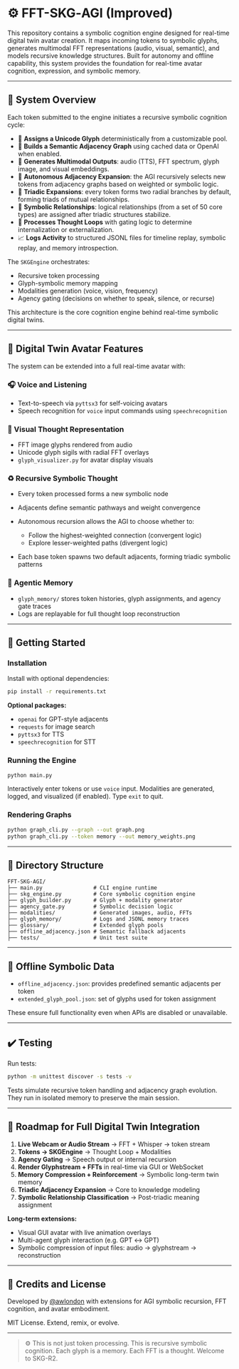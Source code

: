 # ⚙️ FFT-SKG‑AGI (Improved)

This repository contains a symbolic cognition engine designed for real-time digital twin avatar creation. It maps incoming tokens to symbolic glyphs, generates multimodal FFT representations (audio, visual, semantic), and models recursive knowledge structures. Built for autonomy and offline capability, this system provides the foundation for real-time avatar cognition, expression, and symbolic memory.

---

## 🧠 System Overview

Each token submitted to the engine initiates a recursive symbolic cognition cycle:

* 🔹 **Assigns a Unicode Glyph** deterministically from a customizable pool.
* 🔸 **Builds a Semantic Adjacency Graph** using cached data or OpenAI when enabled.
* 🔺 **Generates Multimodal Outputs**: audio (TTS), FFT spectrum, glyph image, and visual embeddings.
* 🧡 **Autonomous Adjacency Expansion**: the AGI recursively selects new tokens from adjacency graphs based on weighted or symbolic logic.
* 🔭 **Triadic Expansions**: every token forms two radial branches by default, forming triads of mutual relationships.
* 🪯 **Symbolic Relationships**: logical relationships (from a set of 50 core types) are assigned after triadic structures stabilize.
* 🐽 **Processes Thought Loops** with gating logic to determine internalization or externalization.
* 📈 **Logs Activity** to structured JSONL files for timeline replay, symbolic replay, and memory introspection.

The `SKGEngine` orchestrates:

* Recursive token processing
* Glyph-symbolic memory mapping
* Modalities generation (voice, vision, frequency)
* Agency gating (decisions on whether to speak, silence, or recurse)

This architecture is the core cognition engine behind real-time symbolic digital twins.

---

## 🧬 Digital Twin Avatar Features

The system can be extended into a full real-time avatar with:

### 🎧 Voice and Listening

* Text-to-speech via `pyttsx3` for self-voicing avatars
* Speech recognition for `voice` input commands using `speechrecognition`

### 🎨 Visual Thought Representation

* FFT image glyphs rendered from audio
* Unicode glyph sigils with radial FFT overlays
* `glyph_visualizer.py` for avatar display visuals

### ♻️ Recursive Symbolic Thought

* Every token processed forms a new symbolic node
* Adjacents define semantic pathways and weight convergence
* Autonomous recursion allows the AGI to choose whether to:

  * Follow the highest-weighted connection (convergent logic)
  * Explore lesser-weighted paths (divergent logic)
* Each base token spawns two default adjacents, forming triadic symbolic patterns

### 🧠 Agentic Memory

* `glyph_memory/` stores token histories, glyph assignments, and agency gate traces
* Logs are replayable for full thought loop reconstruction

---

## 🚀 Getting Started

### Installation

Install with optional dependencies:

```bash
pip install -r requirements.txt
```

**Optional packages:**

* `openai` for GPT-style adjacents
* `requests` for image search
* `pyttsx3` for TTS
* `speechrecognition` for STT

### Running the Engine

```bash
python main.py
```

Interactively enter tokens or use `voice` input. Modalities are generated, logged, and visualized (if enabled). Type `exit` to quit.

### Rendering Graphs

```bash
python graph_cli.py --graph --out graph.png
python graph_cli.py --token memory --out memory_weights.png
```

---

## 📁 Directory Structure

```
FFT-SKG-AGI/
├── main.py                # CLI engine runtime
├── skg_engine.py          # Core symbolic cognition engine
├── glyph_builder.py       # Glyph + modality generator
├── agency_gate.py         # Symbolic decision logic
├── modalities/            # Generated images, audio, FFTs
├── glyph_memory/          # Logs and JSONL memory traces
├── glossary/              # Extended glyph pools
├── offline_adjacency.json # Semantic fallback adjacents
├── tests/                 # Unit test suite
```

---

## 🦾 Offline Symbolic Data

* `offline_adjacency.json`: provides predefined semantic adjacents per token
* `extended_glyph_pool.json`: set of glyphs used for token assignment

These ensure full functionality even when APIs are disabled or unavailable.

---

## ✔️ Testing

Run tests:

```bash
python -m unittest discover -s tests -v
```

Tests simulate recursive token handling and adjacency graph evolution. They run in isolated memory to preserve the main session.

---

## 🔮 Roadmap for Full Digital Twin Integration

1. **Live Webcam or Audio Stream** → FFT + Whisper → token stream
2. **Tokens → SKGEngine** → Thought Loop + Modalities
3. **Agency Gating** → Speech output or internal recursion
4. **Render Glyphstream + FFTs** in real-time via GUI or WebSocket
5. **Memory Compression + Reinforcement** → Symbolic long-term twin memory
6. **Triadic Adjacency Expansion** → Core to knowledge modeling
7. **Symbolic Relationship Classification** → Post-triadic meaning assignment

**Long-term extensions:**

* Visual GUI avatar with live animation overlays
* Multi-agent glyph interaction (e.g. GPT ↔ GPT)
* Symbolic compression of input files: audio → glyphstream → reconstruction

---

## 🤝 Credits and License

Developed by [@awlondon](https://github.com/awlondon) with extensions for AGI symbolic recursion, FFT cognition, and avatar embodiment.

MIT License. Extend, remix, or evolve.

---

> ⚙️ This is not just token processing. This is recursive symbolic cognition.
> Each glyph is a memory. Each FFT is a thought. Welcome to SKG-R2.
